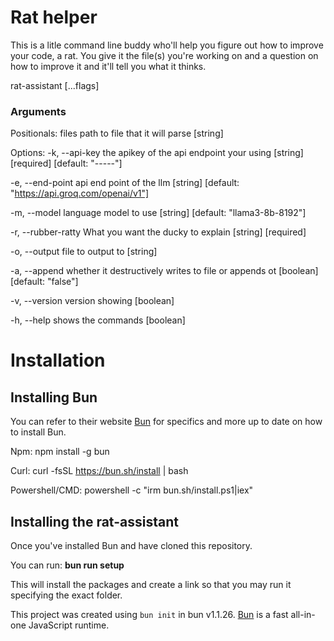 # Rat helper

This is a litle command line buddy who'll help you figure out how to improve your code, a rat.
You give it the file(s) you're working on and a question on how to improve it and it'll tell you what it thinks.

rat-assistant <command> [...flags] 


[](output.gif)
### Arguments

Positionals:
  files  path to file that it will parse                                [string]

Options:
  -k, --api-key       the apikey of the api endpoint your using
  [string] [required] [default: "-----"]
                                                                     
  -e, --end-point     api end point of the llm
                            [string] [default: "https://api.groq.com/openai/v1"]
                            
  -m, --model         language model to use [string] [default: "llama3-8b-8192"]
  
  -r, --rubber-ratty  What you want the ducky to explain     [string] [required]
  
  -o, --output        file to output to                                 [string]
  
  -a, --append        whether it destructively writes to file or appends ot
                                                    [boolean] [default: "false"]
                                                    
  -v, --version       version showing                                  [boolean]
  
  -h, --help          shows the commands                               [boolean]

# Installation
## Installing Bun
You can refer to their website [Bun](https://bun.sh/docs/installation) for specifics and more up to date on how to install Bun.

Npm: npm install -g bun

Curl: curl -fsSL https://bun.sh/install | bash 

Powershell/CMD: powershell -c "irm bun.sh/install.ps1|iex"

## Installing the rat-assistant

Once you've installed Bun and have cloned this repository. 

You can run: **bun run setup** 

This will install the packages and create a link so that you may run it specifying the exact folder.


This project was created using `bun init` in bun v1.1.26. [Bun](https://bun.sh) is a fast all-in-one JavaScript runtime.

